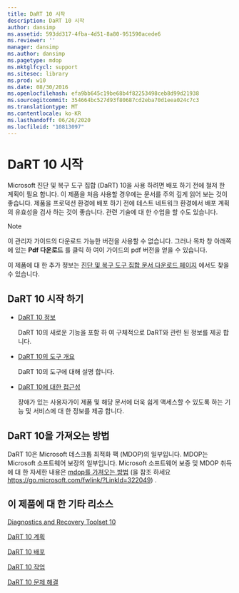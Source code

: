 ```yaml
---
title: DaRT 10 시작
description: DaRT 10 시작
author: dansimp
ms.assetid: 593dd317-4fba-4d51-8a80-951590acede6
ms.reviewer: ''
manager: dansimp
ms.author: dansimp
ms.pagetype: mdop
ms.mktglfcycl: support
ms.sitesec: library
ms.prod: w10
ms.date: 08/30/2016
ms.openlocfilehash: efa9bb645c19be68b4f82253498ceb8d99d21938
ms.sourcegitcommit: 354664bc527d93f80687cd2eba70d1eea024c7c3
ms.translationtype: MT
ms.contentlocale: ko-KR
ms.lasthandoff: 06/26/2020
ms.locfileid: "10813097"
---
```

# DaRT 10 시작


Microsoft 진단 및 복구 도구 집합 (DaRT) 10을 사용 하려면 배포 하기 전에 철저 한 계획이 필요 합니다. 이 제품을 처음 사용할 경우에는 문서를 주의 깊게 읽어 보는 것이 좋습니다. 제품을 프로덕션 환경에 배포 하기 전에 테스트 네트워크 환경에서 배포 계획의 유효성을 검사 하는 것이 좋습니다. 관련 기술에 대 한 수업을 할 수도 있습니다. 

>[!NOTE]
> 이 관리자 가이드의 다운로드 가능한 버전을 사용할 수 없습니다. 그러나 목차 창 아래쪽에 있는 **Pdf 다운로드** 를 클릭 하 여이 가이드의 pdf 버전을 얻을 수 있습니다.
>
>이 제품에 대 한 추가 정보는 [진단 및 복구 도구 집합 문서 다운로드 페이지](https://www.microsoft.com/download/details.aspx?id=27754) 에서도 찾을 수 있습니다.
 

## DaRT 10 시작 하기


-   [DaRT 10 정보](about-dart-10.md)

    DaRT 10의 새로운 기능을 포함 하 여 구체적으로 DaRT와 관련 된 정보를 제공 합니다.

-   [DaRT 10의 도구 개요](overview-of-the-tools-in-dart-10.md)

    DaRT 10의 도구에 대해 설명 합니다.

-   [DaRT 10에 대한 접근성](accessibility-for-dart-10.md)

    장애가 있는 사용자가이 제품 및 해당 문서에 더욱 쉽게 액세스할 수 있도록 하는 기능 및 서비스에 대 한 정보를 제공 합니다.

## DaRT 10을 가져오는 방법


DaRT 10은 Microsoft 데스크톱 최적화 팩 (MDOP)의 일부입니다. MDOP는 Microsoft 소프트웨어 보장의 일부입니다. Microsoft 소프트웨어 보증 및 MDOP 취득에 대 한 자세한 내용은 [mdop를 가져오는 방법](https://go.microsoft.com/fwlink/?LinkId=322049) (을 참조 하세요 https://go.microsoft.com/fwlink/?LinkId=322049) .

## <a href="" id="other-resources-for-this-product-"></a>이 제품에 대 한 기타 리소스


[Diagnostics and Recovery Toolset 10](index.md)

[DaRT 10 계획](planning-for-dart-10.md)

[DaRT 10 배포](deploying-dart-10.md)

[DaRT 10 작업](operations-for-dart-10.md)

[DaRT 10 문제 해결](troubleshooting-dart-10.md)

 

 





